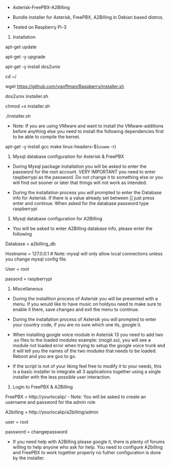 - Asterisk-FreePBX-A2Billing

- Bundle installer for Asterisk, FreePBX, A2Billing in Debian based distros.

- Tested on Raspberry Pi-3
1. Installation

apt-get update

apt-get -y upgrade

apt-get -y install dos2unix

cd ~/

wget https://github.com/vgoffman/Raspberry/installer.sh

dos2unix installer.sh

chmod +x installer.sh

./installer.sh

- Note: If you are using VMware and want to install the VMware-additions before anything else you need to install the
following dependencies first to be able to compile the kernel.

apt-get -y install gcc make linux-headers-$(`uname` -r)

1. Mysql database configuration for Asterisk & FreePBX

- During Mysql package installation you will be asked to enter the password for the root account. VERY IMPORTANT you need to enter raspberrypi as the password. Do not change it to something else or you will find out sooner or later that things will not work as intended.

- During the installation process you will prompted to enter the Database info for Asterisk. If there is a value 
already set between [] just press enter and continue. When asked for the database password type raspberrypi

1. Mysql database configuration for A2BIlling

- You will be asked to enter A2Billing database info, please enter the following

Database  = a2billing_db

Hostname = 127.0.0.1      # Note: mysql will only allow local connections unless you change mysql config file.

User = root

passord = raspberrypi

1. Miscellaneous

- During the installtion process of Asterisk you will be presented with a menu. If you would like to have music on holdyou need to make sure to enable it there, save changes and exit the menu to continue.

- During the installation process of Astersik you will prompted to enter your country code, if you are no sure which one its, google it.

- When installing google voice module in Asterisk 13 you need to add two .so files to the loaded modules 
example: (mogit.so), you will see a module not loaded error when trying to setup the google voice trunk and it will
tell you the names of the two modules that needs to be loaded. Reboot and you are goo to go.

- If the script is not of your liking feel free to modify it to your needs, this is a basic installer to integrate
all 3 applications together using a single installer with the less possible user interaction.

1. Login to FreePBX & A2Billing

FreePBX = http://yourlocalip/  - Note: You will be asked to create an username and password for the admin role

A2billing = http://yourlocalip/a2billing/admin

user = root

password = changepassword

- If you need help with A2Billing please google it, there is plenty of forums willing to help anyone who ask for help.
You need to configure A2billing and FreePBX to work together properly no futher configuration is done by the  installer.

